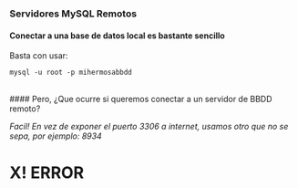 ### Servidores MySQL Remotos
#### Conectar a una base de datos local es bastante sencillo
Basta con usar:

`mysql -u root -p mihermosabbdd`

<br>
#### Pero, ¿Que ocurre si queremos conectar a un servidor de BBDD remoto? <!-- .element: class="fragment fade-left" -->

*Facil!* <!-- .element: class="fragment fade-left" -->
*En vez de exponer el puerto 3306 a internet, usamos otro que no se sepa, por ejemplo: 8934* <!-- .element: class="fragment fade-left" -->
# X! ERROR <!-- .element: class="fragment fade-left" style="color: red !important"-->
